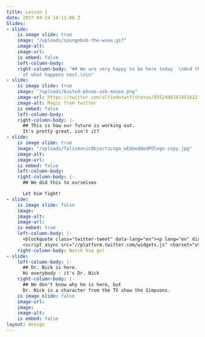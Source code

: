 ```yaml
---
title: Lesson 1
date: 2017-04-24 14:11:00 Z
Slides:
- slide:
    is image slide: true
    image: "/uploads/spongebob-the-wave.gif"
    image-alt: 
    image-url: 
    is embed: false
    left-column-body: 
    right-column-body: "## We are very happy to be here today  \nAnd this is the story
      of what happens next.\n\n"
- slide:
    is image slide: true
    image: "/uploads/busted-phone-usb-mouse.png"
    image-url: https://twitter.com/alfiedotwtf/status/855249834785161216
    image-alt: Magic from twitter
    is embed: false
    left-column-body: 
    right-column-body: |-
      ## This is how our future is working out.
      It's pretty great, isn't it?
- slide:
    is image slide: true
    image: "/uploads/TalismanicObjectsLogo_wEmbeddedPOlogo-copy.jpg"
    image-alt: 
    image-url: 
    is embed: false
    left-column-body: 
    right-column-body: |-
      ## We did this to ourselves

      Let him fight!
- slide:
    is image slide: false
    image: 
    image-alt: 
    image-url: 
    is embed: true
    left-column-body: |-
      <blockquote class="twitter-tweet" data-lang="en"><p lang="en" dir="ltr">For all my cynicism, this is still one of my favourite gifs ever <a href="https://t.co/IswcrXGYF8">pic.twitter.com/IswcrXGYF8</a></p>&mdash; Prop J Farrers (@Jfarrers) <a href="https://twitter.com/Jfarrers/status/859655563822718976">May 3, 2017</a></blockquote>
      <script async src="//platform.twitter.com/widgets.js" charset="utf-8"></script>
    right-column-body: Watch him go!
- slide:
    left-column-body: |-
      ## Dr. Nick is here.
      Hi everybody - it's Dr. Nick
    right-column-body: |-
      ## We don't know why he is here, but
      Dr. Nick is a character from the TV show the Simpsons.
    is image slide: false
    image-url: 
    image: 
    image-alt: 
    is embed: false
layout: design
---
```



